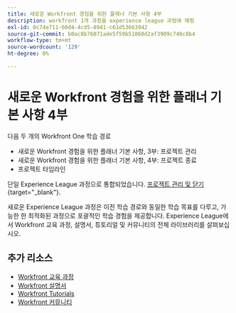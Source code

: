 ```yaml
---
title: 새로운 Workfront 경험을 위한 플래너 기본 사항 4부
description: workfront 1개 과정을 experience league 과정에 매핑
exl-id: 0c74e711-60d4-4cd5-8941-c61d53663942
source-git-commit: b0ac8b76071ade5f59b51060d2af3909c740c8b4
workflow-type: tm+mt
source-wordcount: '129'
ht-degree: 0%

---
```


# 새로운 Workfront 경험을 위한 플래너 기본 사항 4부

다음 두 개의 Workfront One 학습 경로

* 새로운 Workfront 경험을 위한 플래너 기본 사항, 3부: 프로젝트 관리
* 새로운 Workfront 경험을 위한 플래너 기본 사항, 4부: 프로젝트 종료
* 프로젝트 타임라인

단일 Experience League 과정으로 통합되었습니다. [프로젝트 관리 및 닫기](https://experienceleague.adobe.com/?recommended=Workfront-U-1-2022.2.planners){target="_blank"}.

새로운 Experience League 과정은 이전 학습 경로와 동일한 학습 목표를 다루고, 가능한 한 최적화된 과정으로 포괄적인 학습 경험을 제공합니다.  Experience League에서 Workfront 교육 과정, 설명서, 튜토리얼 및 커뮤니티의 전체 라이브러리를 살펴보십시오.

## 추가 리소스

* [Workfront 교육 과정](https://experienceleague.adobe.com/?lang=en&amp;Solution=Workfront#courses)
* [Workfront 설명서](https://experienceleague.adobe.com/docs/workfront.html)
* [Workfront Tutorials](https://experienceleague.adobe.com/docs/workfront-learn/tutorials-workfront/home.html)
* [Workfront 커뮤니티](https://experienceleaguecommunities.adobe.com/t5/workfront/ct-p/workfront)
